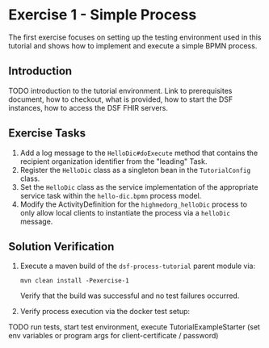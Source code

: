 # Exercise 1 - Simple Process
The first exercise focuses on setting up the testing environment used in this tutorial and shows how to implement and execute a simple BPMN process.

## Introduction
TODO introduction to the tutorial environment. Link to prerequisites document, how to checkout, what is provided, how to start the DSF instances, how to access the DSF FHIR servers.

## Exercise Tasks
1. Add a log message to the `HelloDic#doExecute` method that contains the recipient organization identifier from the "leading" Task.
1. Register the `HelloDic` class as a singleton bean in the `TutorialConfig` class.
1. Set the `HelloDic` class as the service implementation of the appropriate service task within the `hello-dic.bpmn` process model.
1. Modify the ActivityDefinition for the `highmedorg_helloDic` process to only allow local clients to instantiate the process via a `helloDic` message.

## Solution Verification
1. Execute a maven build of the `dsf-process-tutorial` parent module via:
    ```
    mvn clean install -Pexercise-1
    ```
    Verify that the build was successful and no test failures occurred.
    
2. Verify process execution via the docker test setup:

TODO run tests, start test environment, execute TutorialExampleStarter (set env variables or program args for client-certificate / password)